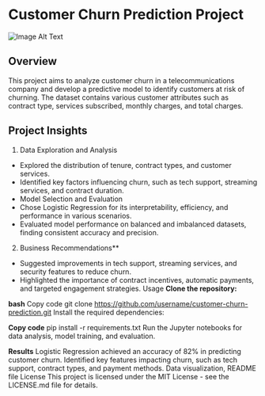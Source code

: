 # Customer Churn Prediction Project
![Image Alt Text](https://www.shutterstock.com/image-vector/incentive-welfare-program-employee-retention-600nw-1983348656.jpg)
## Overview
This project aims to analyze customer churn in a telecommunications company and develop a predictive model to identify customers at risk of churning. The dataset contains various customer attributes such as contract type, services subscribed, monthly charges, and total charges.

## Project Insights
1. Data Exploration and Analysis
- Explored the distribution of tenure, contract types, and customer services.
- Identified key factors influencing churn, such as tech support, streaming services, and contract duration.
- Model Selection and Evaluation
- Chose Logistic Regression for its interpretability, efficiency, and performance in various scenarios.
- Evaluated model performance on balanced and imbalanced datasets, finding consistent accuracy and precision.
2. Business Recommendations**
- Suggested improvements in tech support, streaming services, and security features to reduce churn.
- Highlighted the importance of contract incentives, automatic payments, and targeted engagement strategies.
Usage
**Clone the repository:**

**bash**
Copy code
git clone https://github.com/username/customer-churn-prediction.git
Install the required dependencies:

**Copy code**
pip install -r requirements.txt
Run the Jupyter notebooks for data analysis, model training, and evaluation.

**Results**
Logistic Regression achieved an accuracy of 82% in predicting customer churn.
Identified key features impacting churn, such as tech support, contract types, and payment methods.
 Data visualization, README file
License
This project is licensed under the MIT License - see the LICENSE.md file for details.

